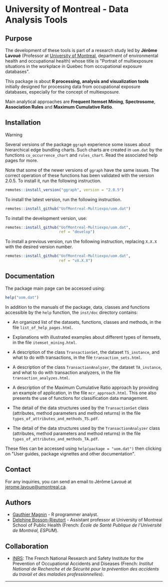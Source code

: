# University of Montreal - Data Analysis Tools


## Purpose

The development of these tools is part of a research study led by **Jérôme Lavoué** (Professor at [University of Montreal](https://recherche.umontreal.ca/english/home/), department of environmental health and occupational health) whose title is "Portrait of multiexposure situations in the workplace in Quebec from occupational exposure databases".

This package is about **R processing, analysis and visualization tools** initially designed for processing data from occupational exposure databases, especially for the concept of multiexposure.

Main analytical approaches are **Frequent Itemset Mining**, **Spectrosome**, **Association Rules** and **Maximum Cumulative Ratio**.


## Installation

> [!WARNING]
> Several versions of the package `ggraph` experience some issues about hierarchical edge bundling charts. Such charts are created in `uom.dat` by the functions `co_occurrence_chart` and `rules_chart`. Read the associated help pages for more.
> 
> Note that some of the newer versions of `ggraph` have the same issues. The correct operation of these functions has been validated with the version 2.0.5. To install it, run the following instruction.
> ```r
> remotes::install_version("ggraph", version = "2.0.5")
> ```

To install the latest version, run the following instruction.
```r
remotes::install_github("UofMontreal-Multiexpo/uom.dat")
```

To install the development version, use:
```r
remotes::install_github("UofMontreal-Multiexpo/uom.dat",
                        ref = "develop")
```

To install a previous version, run the following instruction, replacing `X.X.X` with the desired version number.
```r
remotes::install_github("UofMontreal-Multiexpo/uom.dat",
                        ref = "vX.X.X")
```


## Documentation

The package main page can be accessed using:
```r
help("uom.dat")
```

In addition to the manuals of the package, data, classes and functions accessible by the `help` function, the `inst/doc` directory contains:

* An organized list of the datasets, functions, classes and methods, in the file `list_of_help_pages.html`.

* Explanations with illustrated examples about different types of itemsets, in the file `itemset_mining.html`.

* A description of the class `TransactionSet`, the dataset `TS_instance`, and what to do with transactions, in the file `transaction_sets.html`.

* A description of the class `TransactionAnalyzer`, the dataset `TA_instance`, and what to do with transaction analyzers, in the file `transaction_analyzes.html`.

* A description of the Maximum Cumulative Ratio approach by providing an example of application, in the file `mcr_approach.html`. This one also presents the use of functions for classification data management.

* The detail of the data structures used by the `TransactionSet` class (attributes, method parameters and method returns) in the file `types_of_attributes_and_methods_TS.pdf`. 

* The detail of the data structures used by the `TransactionAnalyzer` class (attributes, method parameters and method returns) in the file `types_of_attributes_and_methods_TA.pdf`.

These files can be accessed using `help(package = "uom.dat")` then clicking on "User guides, package vignettes and other documentation".


## Contact

For any inquiries, you can send an email to Jérôme Lavoué at <jerome.lavoue@umontreal.ca>.


## Authors

* [Gauthier Magnin](https://fr.linkedin.com/in/gauthier-magnin) - R programmer analyst.
* [Delphine Bosson-Rieutort](https://espum.umontreal.ca/lespum/departement-de-gestion-devaluation-et-de-politique-de-sante/lequipe-du-departement/personnel-enseignant/professeur/in/in30464/sg/Delphine%20Bosson-Rieutort/) - Assistant professor at University of Montreal School of Public Health (French: *École de Santé Publique de l'Université de Montréal, ESPUM*).


## Collaboration

* [INRS](http://en.inrs.fr/): The French National Research and Safety Institute for the Prevention of Occupational Accidents and Diseases (French: *Institut National de Recherche et de Sécurité pour la prévention des accidents du travail et des maladies professionnelles*).


---
